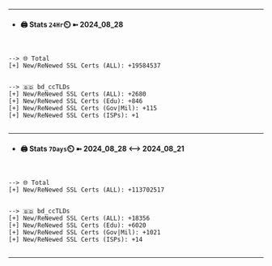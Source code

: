

---
- #### 🖨️ **Stats** `24Hr`⏲️ ➼ 2024_08_28
```console


--> 🌐 Total
[+] New/ReNewed SSL Certs (ALL): +19584537


--> 🇧🇩 bd_ccTLDs
[+] New/ReNewed SSL Certs (ALL): +2680
[+] New/ReNewed SSL Certs (Edu): +846
[+] New/ReNewed SSL Certs (Gov|Mil): +115
[+] New/ReNewed SSL Certs (ISPs): +1


```

---
- #### 🖨️ **Stats** `7Days`⏲️ ➼ 2024_08_28 <--> 2024_08_21
```console


--> 🌐 Total
[+] New/ReNewed SSL Certs (ALL): +113702517


--> 🇧🇩 bd_ccTLDs
[+] New/ReNewed SSL Certs (ALL): +18356
[+] New/ReNewed SSL Certs (Edu): +6020
[+] New/ReNewed SSL Certs (Gov|Mil): +1021
[+] New/ReNewed SSL Certs (ISPs): +14


```

---

